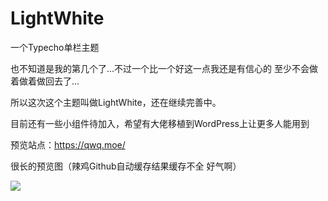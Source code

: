 # LightWhite
一个Typecho单栏主题

也不知道是我的第几个了...不过一个比一个好这一点我还是有信心的 至少不会做着做着做回去了...

所以这次这个主题叫做LightWhite，还在继续完善中。

目前还有一些小组件待加入，希望有大佬移植到WordPress上让更多人能用到

预览站点：https://qwq.moe/

很长的预览图（辣鸡Github自动缓存结果缓存不全 好气啊）

![](https://o2hr9ra03.qnssl.com/17-11-26/12961128.jpg?v4)
